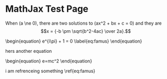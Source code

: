# MathJax Test Page

When \(a \ne 0\), there are two solutions to \(ax^2 + bx + c = 0\) and they are
$$x = {-b \pm \sqrt{b^2-4ac} \over 2a}.$$

\begin{equation}
e^{i\pi} + 1 = 0
\label{eq:famus}
\end{equation}

hers another equation

\begin{equation}
e=mc^2
\end{equation}

i am refrenceing something \ref{eq:famus}